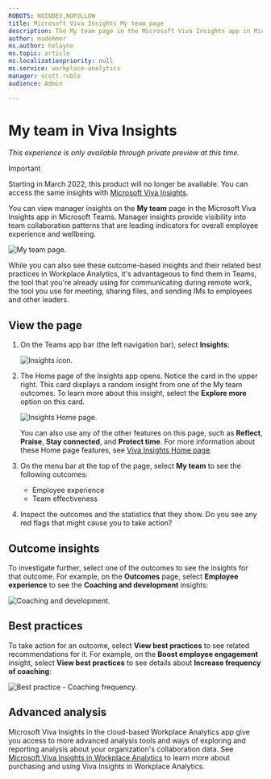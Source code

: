 ```yaml
---
ROBOTS: NOINDEX,NOFOLLOW
title: Microsoft Viva Insights My team page
description: The My team page in the Microsoft Viva Insights app in Microsoft Teams
author: madehmer
ms.author: helayne
ms.topic: article
ms.localizationpriority: null
ms.service: workplace-analytics
manager: scott.ruble
audience: Admin

---
```


# My team in Viva Insights

*This experience is only available through private preview at this time.*

>[!Important]
>Starting in March 2022, this product will no longer be available. You can access the same insights with [Microsoft Viva Insights](https://www.microsoft.com/microsoft-viva/insights/).

You can view manager insights on the **My team** page in the Microsoft Viva Insights app in Microsoft Teams. Manager insights provide visibility into team collaboration patterns that are leading indicators for overall employee experience and wellbeing.

![My team page.](./images/viva-myteam.png)

While you can also see these outcome-based insights and their related best practices in Workplace Analytics, it's advantageous to find them in Teams, the tool that you're already using for communicating during remote work, the tool you use for meeting, sharing files, and sending IMs to employees and other leaders.

## View the page

1. On the Teams app bar (the left navigation bar), select **Insights**:

   ![Insights icon.](./images/insights-icon.png)

2. The Home page of the Insights app opens. Notice the card in the upper right. This card displays a random insight from one of the My team outcomes. To learn more about this insight, select the **Explore more** option on this card.

   ![Insights Home page.](./images/home-mgr.png)

   You can also use any of the other features on this page, such as **Reflect**, **Praise**, **Stay connected**, and **Protect time**. For more information about these Home page features, see [Viva Insights Home page](/insights/viva-insights-home).

3. On the menu bar at the top of the page, select **My team** to see the following outcomes:

   * Employee experience
   * Team effectiveness

4. Inspect the outcomes and the statistics that they show. Do you see any red flags that might cause you to take action?  

## Outcome insights

To investigate further, select one of the outcomes to see the insights for that outcome. For example, on the **Outcomes** page, select **Employee experience** to see the **Coaching and development** insights:

![Coaching and development.](./images/viva-team-drill-down.png)

## Best practices

To take action for an outcome, select **View best practices** to see related recommendations for it. For example, on the **Boost employee engagement** insight, select **View best practices** to see details about **Increase frequency of coaching**:

![Best practice - Coaching frequency.](./images/viva-team-coaching-flyout.png)

## Advanced analysis

Microsoft Viva Insights in the cloud-based Workplace Analytics app give you access to more advanced analysis tools and ways of exploring and reporting analysis about your organization's collaboration data. See [Microsoft Viva Insights in Workplace Analytics](https://microsoft.com/microsoft-365/business/workplace-analytics) to learn more about purchasing and using Viva Insights in Workplace Analytics.
